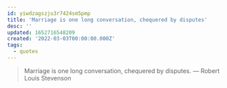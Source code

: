 ```yaml
---
id: yiwdzagszju3r7424sm5pmp
title: 'Marriage is one long conversation, chequered by disputes'
desc: ''
updated: 1652716548209
created: '2022-03-03T00:00:00.000Z'
tags:
  - quotes
---
```


> Marriage is one long conversation, chequered by disputes. — Robert Louis Stevenson
